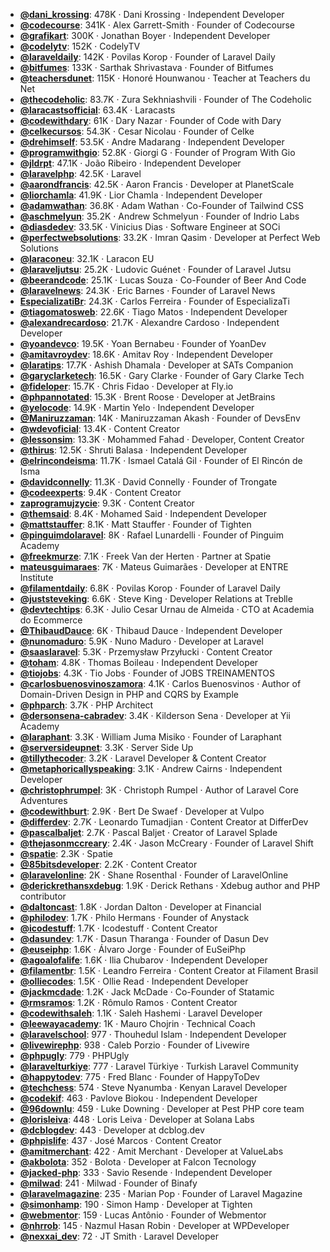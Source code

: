 - **[@dani_krossing](https://www.youtube.com/@dani_krossing)**: 478K ‧ Dani Krossing ‧ Independent Developer
- **[@codecourse](https://www.youtube.com/@codecourse)**: 341K ‧ Alex Garrett-Smith ‧ Founder of Codecourse
- **[@grafikart](https://www.youtube.com/@grafikart)**: 300K ‧ Jonathan Boyer ‧ Independent Developer
- **[@codelytv](https://www.youtube.com/@codelytv)**: 152K ‧ CodelyTV
- **[@laraveldaily](https://www.youtube.com/@laraveldaily)**: 142K ‧ Povilas Korop ‧ Founder of Laravel Daily
- **[@bitfumes](https://www.youtube.com/@bitfumes)**: 133K ‧ Sarthak Shrivastava ‧ Founder of Bitfumes
- **[@teachersdunet](https://www.youtube.com/@teachersdunet)**: 115K ‧ Honoré Hounwanou ‧ Teacher at Teachers du Net
- **[@thecodeholic](https://www.youtube.com/@thecodeholic)**: 83.7K ‧ Zura Sekhniashvili ‧ Founder of The Codeholic
- **[@laracastsofficial](https://www.youtube.com/@laracastsofficial)**: 63.4K ‧ Laracasts
- **[@codewithdary](https://www.youtube.com/@codewithdary)**: 61K ‧ Dary Nazar ‧ Founder of Code with Dary
- **[@celkecursos](https://www.youtube.com/@celkecursos)**: 54.3K ‧ Cesar Nicolau ‧ Founder of Celke
- **[@drehimself](https://www.youtube.com/@drehimself)**: 53.5K ‧ Andre Madarang ‧ Independent Developer
- **[@programwithgio](https://www.youtube.com/@programwithgio)**: 52.8K ‧ Giorgi G ‧ Founder of Program With Gio
- **[@jldrpt](https://www.youtube.com/@jldrpt)**: 47.1K ‧ João Ribeiro ‧ Independent Developer
- **[@laravelphp](https://www.youtube.com/@laravelphp)**: 42.5K ‧ Laravel
- **[@aarondfrancis](https://www.youtube.com/@aarondfrancis)**: 42.5K ‧ Aaron Francis ‧ Developer at PlanetScale
- **[@liorchamla](https://www.youtube.com/@liorchamla)**: 41.9K ‧ Lior Chamla ‧ Independent Developer
- **[@adamwathan](https://www.youtube.com/@adamwathan)**: 36.8K ‧ Adam Wathan ‧ Co-Founder of Tailwind CSS
- **[@aschmelyun](https://www.youtube.com/@aschmelyun)**: 35.2K ‧ Andrew Schmelyun ‧ Founder of Indrio Labs
- **[@diasdedev](https://www.youtube.com/@diasdedev)**: 33.5K ‧ Vinicius Dias ‧ Software Engineer at SOCi
- **[@perfectwebsolutions](https://www.youtube.com/@perfectwebsolutions)**: 33.2K ‧ Imran Qasim ‧ Developer at Perfect Web Solutions
- **[@laraconeu](https://www.youtube.com/@laraconeu)**: 32.1K ‧ Laracon EU
- **[@laraveljutsu](https://www.youtube.com/@laraveljutsu)**: 25.2K ‧ Ludovic Guénet ‧ Founder of Laravel Jutsu
- **[@beerandcode](https://www.youtube.com/@beerandcode)**: 25.1K ‧ Lucas Souza ‧ Co-Founder of Beer And Code
- **[@laravelnews](https://www.youtube.com/@laravelnews)**: 24.3K ‧ Eric Barnes ‧ Founder of Laravel News
- **[EspecializatiBr](https://www.youtube.com/EspecializatiBr)**: 24.3K ‧ Carlos Ferreira ‧ Founder of EspecializaTi
- **[@tiagomatosweb](https://www.youtube.com/@tiagomatosweb)**: 22.6K ‧ Tiago Matos ‧ Independent Developer
- **[@alexandrecardoso](https://www.youtube.com/@alexandrecardoso)**: 21.7K ‧ Alexandre Cardoso ‧ Independent Developer
- **[@yoandevco](https://www.youtube.com/@yoandevco)**: 19.5K ‧ Yoan Bernabeu ‧ Founder of YoanDev
- **[@amitavroydev](https://www.youtube.com/@amitavroydev)**: 18.6K ‧ Amitav Roy ‧ Independent Developer
- **[@laratips](https://www.youtube.com/@laratips)**: 17.7K ‧ Ashish Dhamala ‧ Developer at SATs Companion
- **[@garyclarketech](https://www.youtube.com/@garyclarketech)**: 16.5K ‧ Gary Clarke ‧ Founder of Gary Clarke Tech
- **[@fideloper](https://www.youtube.com/@fideloper)**: 15.7K ‧ Chris Fidao ‧ Developer at Fly.io
- **[@phpannotated](https://www.youtube.com/@phpannotated)**: 15.3K ‧ Brent Roose ‧ Developer at JetBrains
- **[@yelocode](https://www.youtube.com/@yelocode)**: 14.9K ‧ Martin Yelo ‧ Independent Developer
- **[@Maniruzzaman](https://www.youtube.com/@Maniruzzaman)**: 14K ‧ Maniruzzaman Akash ‧ Founder of DevsEnv
- **[@wdevoficial](https://www.youtube.com/@wdevoficial)**: 13.4K ‧ Content Creator
- **[@lessonsim](https://www.youtube.com/@lessonsim)**: 13.3K ‧ Mohammed Fahad ‧ Developer, Content Creator
- **[@thirus](https://www.youtube.com/@thirus)**: 12.5K ‧ Shruti Balasa ‧ Independent Developer
- **[@elrincondeisma](https://www.youtube.com/@elrincondeisma)**: 11.7K ‧ Ismael Catalá Gil ‧ Founder of El Rincón de Isma
- **[@davidconnelly](https://www.youtube.com/@davidconnelly)**: 11.3K ‧ David Connelly ‧ Founder of Trongate
- **[@codeexperts](https://www.youtube.com/@codeexperts)**: 9.4K ‧ Content Creator
- **[zaprogramujzycie](https://www.youtube.com/zaprogramujzycie)**: 9.3K ‧ Content Creator
- **[@themsaid](https://www.youtube.com/@themsaid)**: 8.4K ‧ Mohamed Said ‧ Independent Developer
- **[@mattstauffer](https://www.youtube.com/@mattstauffer)**: 8.1K ‧ Matt Stauffer ‧ Founder of Tighten
- **[@pinguimdolaravel](https://www.youtube.com/@pinguimdolaravel)**: 8K ‧ Rafael Lunardelli ‧ Founder of Pinguim Academy
- **[@freekmurze](https://www.youtube.com/@freekmurze)**: 7.1K ‧ Freek Van der Herten ‧ Partner at Spatie
- **[mateusguimaraes](https://www.youtube.com/mateusguimaraes)**: 7K ‧ Mateus Guimarães ‧ Developer at ENTRE Institute
- **[@filamentdaily](https://www.youtube.com/@filamentdaily)**: 6.8K ‧ Povilas Korop ‧ Founder of Laravel Daily
- **[@juststeveking](https://www.youtube.com/@juststeveking)**: 6.6K ‧ Steve King ‧ Developer Relations at Treblle
- **[@devtechtips](https://www.youtube.com/@devtechtips)**: 6.3K ‧ Julio Cesar Urnau de Almeida ‧ CTO at Academia do Ecommerce
- **[@ThibaudDauce](https://www.youtube.com/@ThibaudDauce)**: 6K ‧ Thibaud Dauce ‧ Independent Developer
- **[@nunomaduro](https://www.youtube.com/@nunomaduro)**: 5.9K ‧ Nuno Maduro ‧ Developer at Laravel
- **[@saaslaravel](https://www.youtube.com/@saaslaravel)**: 5.3K ‧ Przemysław Przyłucki ‧ Content Creator
- **[@toham](https://www.youtube.com/@toham)**: 4.8K ‧ Thomas Boileau ‧ Independent Developer
- **[@tiojobs](https://www.youtube.com/@tiojobs)**: 4.3K ‧ Tio Jobs ‧ Founder of JOBS TREINAMENTOS
- **[@carlosbuenosvinoszamora](https://www.youtube.com/@carlosbuenosvinoszamora)**: 4.1K ‧ Carlos Buenosvinos ‧ Author of Domain-Driven Design in PHP and CQRS by Example
- **[@phparch](https://www.youtube.com/@phparch)**: 3.7K ‧ PHP Architect
- **[@dersonsena-cabradev](https://www.youtube.com/@dersonsena-cabradev)**: 3.4K ‧ Kilderson Sena ‧ Developer at Yii Academy
- **[@laraphant](https://www.youtube.com/@laraphant)**: 3.3K ‧ William Juma Misiko ‧ Founder of Laraphant
- **[@serversideupnet](https://www.youtube.com/@serversideupnet)**: 3.3K ‧ Server Side Up
- **[@tillythecoder](https://www.youtube.com/@tillythecoder)**: 3.2K ‧ Laravel Developer & Content Creator
- **[@metaphoricallyspeaking](https://www.youtube.com/@metaphoricallyspeaking)**: 3.1K ‧ Andrew Cairns ‧ Independent Developer
- **[@christophrumpel](https://www.youtube.com/@christophrumpel)**: 3K ‧ Christoph Rumpel ‧ Author of Laravel Core Adventures
- **[@codewithburt](https://www.youtube.com/@codewithburt)**: 2.9K ‧ Bert De Swaef ‧ Developer at Vulpo
- **[@differdev](https://www.youtube.com/@differdev)**: 2.7K ‧ Leonardo Tumadjian ‧ Content Creator at DifferDev
- **[@pascalbaljet](https://www.youtube.com/@pascalbaljet)**: 2.7K ‧ Pascal Baljet ‧ Creator of Laravel Splade
- **[@thejasonmccreary](https://www.youtube.com/@thejasonmccreary)**: 2.4K ‧ Jason McCreary ‧ Founder of Laravel Shift
- **[@spatie](https://www.youtube.com/@spatie)**: 2.3K ‧ Spatie
- **[@85bitsdeveloper](https://www.youtube.com/@85bitsdeveloper)**: 2.2K ‧ Content Creator
- **[@laravelonline](https://www.youtube.com/@laravelonline)**: 2K ‧ Shane Rosenthal ‧ Founder of LaravelOnline
- **[@derickrethansxdebug](https://www.youtube.com/@derickrethansxdebug)**: 1.9K ‧ Derick Rethans ‧ Xdebug author and PHP contributor
- **[@daltoncast](https://www.youtube.com/@daltoncast)**: 1.8K ‧ Jordan Dalton ‧ Developer at Financial
- **[@philodev](https://www.youtube.com/@philodev)**: 1.7K ‧ Philo Hermans ‧ Founder of Anystack
- **[@icodestuff](https://www.youtube.com/@icodestuff)**: 1.7K ‧ Icodestuff ‧ Content Creator
- **[@dasundev](https://www.youtube.com/@dasundev)**: 1.7K ‧ Dasun Tharanga ‧ Founder of Dasun Dev
- **[@euseiphp](https://www.youtube.com/@euseiphp)**: 1.6K ‧ Álvaro Jorge ‧ Founder of EuSeiPhp
- **[@agoalofalife](https://www.youtube.com/@agoalofalife)**: 1.6K ‧ Ilia Chubarov ‧ Independent Developer
- **[@filamentbr](https://www.youtube.com/@filamentbr)**: 1.5K ‧ Leandro Ferreira ‧ Content Creator at Filament Brasil
- **[@olliecodes](https://www.youtube.com/@olliecodes)**: 1.5K ‧ Ollie Read ‧ Independent Developer
- **[@jackmcdade](https://www.youtube.com/@jackmcdade)**: 1.2K ‧ Jack McDade ‧ Co-Founder of Statamic
- **[@rmsramos](https://www.youtube.com/@rmsramos)**: 1.2K ‧ Rômulo Ramos ‧ Content Creator
- **[@codewithsaleh](https://www.youtube.com/@codewithsaleh)**: 1.1K ‧ Saleh Hashemi ‧ Laravel Developer
- **[@leewayacademy](https://www.youtube.com/@leewayacademy)**: 1K ‧ Mauro Chojrin ‧ Technical Coach
- **[@laravelschool](https://www.youtube.com/@laravelschool)**: 977 ‧ Thouhedul Islam ‧ Independent Developer
- **[@livewirephp](https://www.youtube.com/@livewirephp)**: 938 ‧ Caleb Porzio ‧ Founder of Livewire
- **[@phpugly](https://www.youtube.com/@phpugly)**: 779 ‧ PHPUgly
- **[@laravelturkiye](https://www.youtube.com/@laravelturkiye)**: 777 ‧ Laravel Türkiye ‧ Turkish Laravel Community
- **[@happytodev](https://www.youtube.com/@happytodev)**: 775 ‧ Fred Blanc ‧ Founder of HappyToDev
- **[@techchess](https://www.youtube.com/@techchess)**: 574 ‧ Steve Nyanumba ‧ Kenyan Laravel Developer
- **[@codekif](https://www.youtube.com/@codekif)**: 463 ‧ Pavlove Biokou ‧ Independent Developer
- **[@96downlu](https://www.youtube.com/@96downlu)**: 459 ‧ Luke Downing ‧ Developer at Pest PHP core team
- **[@lorisleiva](https://www.youtube.com/@lorisleiva)**: 448 ‧ Loris Leiva ‧ Developer at Solana Labs
- **[@dcblogdev](https://www.youtube.com/@dcblogdev)**: 443 ‧ Developer at dcblog.dev
- **[@phpislife](https://www.youtube.com/@phpislife)**: 437 ‧ José Marcos ‧ Content Creator
- **[@amitmerchant](https://www.youtube.com/@amitmerchant)**: 422 ‧ Amit Merchant ‧ Developer at ValueLabs
- **[@akbolota](https://www.youtube.com/@akbolota)**: 352 ‧ Bolota ‧ Developer at Falcon Tecnology
- **[@jacked-php](https://www.youtube.com/@jacked-php)**: 333 ‧ Savio Resende ‧ Independent Developer
- **[@milwad](https://www.youtube.com/@milwad)**: 241 ‧ Milwad ‧ Founder of Binafy
- **[@laravelmagazine](https://www.youtube.com/@laravelmagazine)**: 235 ‧ Marian Pop ‧ Founder of Laravel Magazine
- **[@simonhamp](https://www.youtube.com/@simonhamp)**: 190 ‧ Simon Hamp ‧ Developer at Tighten
- **[@webmentor](https://www.youtube.com/@webmentor)**: 159 ‧ Lucas Antônio ‧ Founder of Webmentor
- **[@nhrrob](https://www.youtube.com/@nhrrob)**: 145 ‧ Nazmul Hasan Robin ‧ Developer at WPDeveloper
- **[@nexxai_dev](https://www.youtube.com/@nexxai_dev)**: 72 ‧ JT Smith ‧ Laravel Developer
